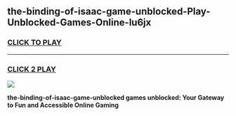 
## the-binding-of-isaac-game-unblocked-Play-Unblocked-Games-Online-lu6jx
<h3>
<a href="https://premium76.site?title=the-binding-of-isaac-game-unblocked&ref=25A">CLICK TO PLAY</a></h3>
<hr>

<h3>
<a href="https://premium76.site?title=the-binding-of-isaac-game-unblocked&ref=25A">CLICK 2 PLAY</a>
  
</h3>

<a href="https://premium76.site?title=the-binding-of-isaac-game-unblocked&ref=25A"><img src="https://clearcache.store/games.png"></a>


**the-binding-of-isaac-game-unblocked games unblocked: Your Gateway to Fun and Accessible Online Gaming**
